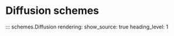 # Diffusion schemes
::: schemes.Diffusion
    rendering:
      show_source: true
      heading_level: 1